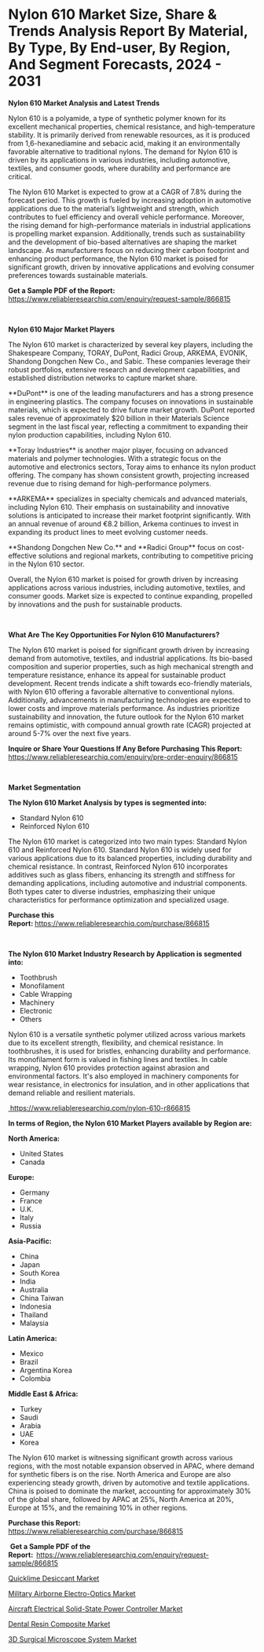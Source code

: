<p><h1>Nylon 610 Market Size, Share & Trends Analysis Report By Material, By Type, By End-user, By Region, And Segment Forecasts, 2024 - 2031</h1></p><p><strong>Nylon 610 Market Analysis and Latest Trends</strong></p>
<p><p>Nylon 610 is a polyamide, a type of synthetic polymer known for its excellent mechanical properties, chemical resistance, and high-temperature stability. It is primarily derived from renewable resources, as it is produced from 1,6-hexanediamine and sebacic acid, making it an environmentally favorable alternative to traditional nylons. The demand for Nylon 610 is driven by its applications in various industries, including automotive, textiles, and consumer goods, where durability and performance are critical.</p><p>The Nylon 610 Market is expected to grow at a CAGR of 7.8% during the forecast period. This growth is fueled by increasing adoption in automotive applications due to the material’s lightweight and strength, which contributes to fuel efficiency and overall vehicle performance. Moreover, the rising demand for high-performance materials in industrial applications is propelling market expansion. Additionally, trends such as sustainability and the development of bio-based alternatives are shaping the market landscape. As manufacturers focus on reducing their carbon footprint and enhancing product performance, the Nylon 610 market is poised for significant growth, driven by innovative applications and evolving consumer preferences towards sustainable materials.</p></p>
<p><strong>Get a Sample PDF of the Report:&nbsp;</strong> <a href="https://www.reliableresearchiq.com/enquiry/request-sample/866815?utm_campaign=1144&utm_medium=2&utm_source=Github&utm_content=ia&utm_term=10112024&utm_id=nylon-610">https://www.reliableresearchiq.com/enquiry/request-sample/866815</a></p>
<p>&nbsp;</p>
<p><strong>Nylon 610 Major Market Players</strong></p>
<p><p>The Nylon 610 market is characterized by several key players, including the Shakespeare Company, TORAY, DuPont, Radici Group, ARKEMA, EVONIK, Shandong Dongchen New Co., and Sabic. These companies leverage their robust portfolios, extensive research and development capabilities, and established distribution networks to capture market share.</p><p>**DuPont** is one of the leading manufacturers and has a strong presence in engineering plastics. The company focuses on innovations in sustainable materials, which is expected to drive future market growth. DuPont reported sales revenue of approximately $20 billion in their Materials Science segment in the last fiscal year, reflecting a commitment to expanding their nylon production capabilities, including Nylon 610.</p><p>**Toray Industries** is another major player, focusing on advanced materials and polymer technologies. With a strategic focus on the automotive and electronics sectors, Toray aims to enhance its nylon product offering. The company has shown consistent growth, projecting increased revenue due to rising demand for high-performance polymers.</p><p>**ARKEMA** specializes in specialty chemicals and advanced materials, including Nylon 610. Their emphasis on sustainability and innovative solutions is anticipated to increase their market footprint significantly. With an annual revenue of around €8.2 billion, Arkema continues to invest in expanding its product lines to meet evolving customer needs.</p><p>**Shandong Dongchen New Co.** and **Radici Group** focus on cost-effective solutions and regional markets, contributing to competitive pricing in the Nylon 610 sector. </p><p>Overall, the Nylon 610 market is poised for growth driven by increasing applications across various industries, including automotive, textiles, and consumer goods. Market size is expected to continue expanding, propelled by innovations and the push for sustainable products.</p></p>
<p>&nbsp;</p>
<p><strong>What Are The Key Opportunities For Nylon 610 Manufacturers?</strong></p>
<p><p>The Nylon 610 market is poised for significant growth driven by increasing demand from automotive, textiles, and industrial applications. Its bio-based composition and superior properties, such as high mechanical strength and temperature resistance, enhance its appeal for sustainable product development. Recent trends indicate a shift towards eco-friendly materials, with Nylon 610 offering a favorable alternative to conventional nylons. Additionally, advancements in manufacturing technologies are expected to lower costs and improve materials performance. As industries prioritize sustainability and innovation, the future outlook for the Nylon 610 market remains optimistic, with compound annual growth rate (CAGR) projected at around 5-7% over the next five years.</p></p>
<p><strong>Inquire or Share Your Questions If Any Before Purchasing This Report:</strong> <a href="https://www.reliableresearchiq.com/enquiry/pre-order-enquiry/866815?utm_campaign=1144&utm_medium=2&utm_source=Github&utm_content=ia&utm_term=10112024&utm_id=nylon-610">https://www.reliableresearchiq.com/enquiry/pre-order-enquiry/866815</a></p>
<p>&nbsp;</p>
<p><strong>Market Segmentation</strong></p>
<p><strong>The Nylon 610 Market Analysis by types is segmented into:</strong></p>
<p><ul><li>Standard Nylon 610</li><li>Reinforced Nylon 610</li></ul></p>
<p><p>The Nylon 610 market is categorized into two main types: Standard Nylon 610 and Reinforced Nylon 610. Standard Nylon 610 is widely used for various applications due to its balanced properties, including durability and chemical resistance. In contrast, Reinforced Nylon 610 incorporates additives such as glass fibers, enhancing its strength and stiffness for demanding applications, including automotive and industrial components. Both types cater to diverse industries, emphasizing their unique characteristics for performance optimization and specialized usage.</p></p>
<p><strong>Purchase this Report:&nbsp;</strong><a href="https://www.reliableresearchiq.com/purchase/866815?utm_campaign=1144&utm_medium=2&utm_source=Github&utm_content=ia&utm_term=10112024&utm_id=nylon-610">https://www.reliableresearchiq.com/purchase/866815</a></p>
<p>&nbsp;</p>
<p><strong>The Nylon 610 Market Industry Research by Application is segmented into:</strong></p>
<p><ul><li>Toothbrush</li><li>Monofilament</li><li>Cable Wrapping</li><li>Machinery</li><li>Electronic</li><li>Others</li></ul></p>
<p><p>Nylon 610 is a versatile synthetic polymer utilized across various markets due to its excellent strength, flexibility, and chemical resistance. In toothbrushes, it is used for bristles, enhancing durability and performance. Its monofilament form is valued in fishing lines and textiles. In cable wrapping, Nylon 610 provides protection against abrasion and environmental factors. It's also employed in machinery components for wear resistance, in electronics for insulation, and in other applications that demand reliable and resilient materials.</p></p>
<p><a href="https://www.reliableresearchiq.com/nylon-610-r866815?utm_campaign=1144&utm_medium=2&utm_source=Github&utm_content=ia&utm_term=10112024&utm_id=nylon-610">&nbsp;https://www.reliableresearchiq.com/nylon-610-r866815</a></p>
<p><strong>In terms of Region, the Nylon 610 Market Players available by Region are:</strong></p>
<p>
    <p> <strong> North America: </strong>
        <ul>
            <li>United States</li>
            <li>Canada</li>
        </ul>
        </p> 
    <p> <strong> Europe: </strong>
        <ul>
            <li>Germany</li>
            <li>France</li>
            <li>U.K.</li>
            <li>Italy</li>
            <li>Russia</li>
        </ul>
        </p> 
    <p> <strong> Asia-Pacific: </strong>
        <ul>
            <li>China</li>
            <li>Japan</li>
            <li>South Korea</li>
            <li>India</li>
            <li>Australia</li>
            <li>China Taiwan</li>
            <li>Indonesia</li>
            <li>Thailand</li>
            <li>Malaysia</li>
        </ul>
        </p> 
    <p> <strong> Latin America: </strong>
        <ul>
            <li>Mexico</li>
            <li>Brazil</li>
            <li>Argentina Korea</li>
            <li>Colombia</li>
        </ul>
        </p> 
    <p> <strong> Middle East & Africa: </strong>
        <ul>
            <li>Turkey</li>
            <li>Saudi</li>
            <li>Arabia</li>
            <li>UAE</li>
            <li>Korea</li>
        </ul>
    </p>
    </p>
<p><p>The Nylon 610 market is witnessing significant growth across various regions, with the most notable expansion observed in APAC, where demand for synthetic fibers is on the rise. North America and Europe are also experiencing steady growth, driven by automotive and textile applications. China is poised to dominate the market, accounting for approximately 30% of the global share, followed by APAC at 25%, North America at 20%, Europe at 15%, and the remaining 10% in other regions.</p></p>
<p><strong>Purchase this Report: </strong><a href="https://www.reliableresearchiq.com/purchase/866815?utm_campaign=1144&utm_medium=2&utm_source=Github&utm_content=ia&utm_term=10112024&utm_id=nylon-610">https://www.reliableresearchiq.com/purchase/866815</a></p>
<p>&nbsp;<strong>Get a Sample PDF of the Report:&nbsp;&nbsp;</strong><a href="https://www.reliableresearchiq.com/enquiry/request-sample/866815?utm_campaign=1144&utm_medium=2&utm_source=Github&utm_content=ia&utm_term=10112024&utm_id=nylon-610">https://www.reliableresearchiq.com/enquiry/request-sample/866815</a></p>
<p><strong></strong></p>
<p><p><a href="https://github.com/wendisyqf/Market-Research-Report-List-1/blob/main/quicklime-desiccant-market.md?utm_campaign=1144&utm_medium=2&utm_source=Github&utm_content=ia&utm_term=10112024&utm_id=nylon-610">Quicklime Desiccant Market</a></p><p><a href="https://www.linkedin.com/pulse/military-airborne-electro-optics-market-report-product-type-hl3jc?utm_campaign=1144&utm_medium=2&utm_source=Github&utm_content=ia&utm_term=10112024&utm_id=nylon-610">Military Airborne Electro-Optics Market</a></p><p><a href="https://www.linkedin.com/pulse/driving-forces-global-aircraft-electrical-solid-state-l2v6c?utm_campaign=1144&utm_medium=2&utm_source=Github&utm_content=ia&utm_term=10112024&utm_id=nylon-610">Aircraft Electrical Solid-State Power Controller Market</a></p><p><a href="https://github.com/sharitatri97/Market-Research-Report-List-1/blob/main/dental-resin-composite-market.md?utm_campaign=1144&utm_medium=2&utm_source=Github&utm_content=ia&utm_term=10112024&utm_id=nylon-610">Dental Resin Composite Market</a></p><p><a href="https://issuu.com/reportprime-2/docs/3d-surgical-microscope-system-marke_bd1d2824f3673e?utm_campaign=1144&utm_medium=2&utm_source=Github&utm_content=ia&utm_term=10112024&utm_id=nylon-610">3D Surgical Microscope System Market</a></p></p>
